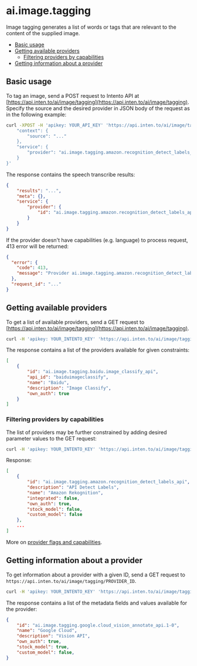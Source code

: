 # ai.image.tagging

Image tagging generates a list of words or tags that are relevant to the content of the supplied image.

<!-- TOC depthFrom:2 -->

- [Basic usage](#basic-usage)
- [Getting available providers](#getting-available-providers)
    - [Filtering providers by capabilities](#filtering-providers-by-capabilities)
- [Getting information about a provider](#getting-information-about-a-provider)

<!-- /TOC -->

## Basic usage

To tag an image, send a POST request to Intento API at [https://api.inten.to/ai/image/tagging](https://api.inten.to/ai/image/tagging). Specify the source and the desired provider in JSON body of the request as in the following example:

```sh
curl -XPOST -H 'apikey: YOUR_API_KEY' 'https://api.inten.to/ai/image/tagging' -d '{
    "context": {
        "source": "..."
    },
    "service": {
        "provider": "ai.image.tagging.amazon.recognition_detect_labels_api"
    }
}'
```

The response contains the speech transcribe results:

```json
{
    "results": "...",
    "meta": {},
    "service": {
        "provider": {
            "id": "ai.image.tagging.amazon.recognition_detect_labels_api"
        }
    }
}
```

If the provider doesn't have capabilities (e.g. language) to process request, 413 error will be returned:

```json
{
  "error": {
    "code": 413,
    "message": "Provider ai.image.tagging.amazon.recognition_detect_labels_api constraint(s) violated."
  },
  "request_id": "..."
}
```

## Getting available providers

To get a list of available providers, send a GET request to [https://api.inten.to/ai/image/tagging](https://api.inten.to/ai/image/tagging).

```sh
curl -H 'apikey: YOUR_INTENTO_KEY' 'https://api.inten.to/ai/image/tagging'
```

The response contains a list of the providers available for given constraints:

```json
[
    {
        "id": "ai.image.tagging.baidu.image_classify_api",
        "api_id": "baiduimageclassify",
        "name": "Baidu",
        "description": "Image Classify",
        "own_auth": true
    }
]
```

### Filtering providers by capabilities

The list of providers may be further constrained by adding desired parameter values to the GET request:

```sh
curl -H 'apikey: YOUR_INTENTO_KEY' 'https://api.inten.to/ai/image/tagging?language=ru'
```

Response:

```json
[
    {
        "id": "ai.image.tagging.amazon.recognition_detect_labels_api",
        "description": "API Detect Labels",
        "name": "Amazon Rekognition",
        "integrated": false,
        "own_auth": true,
        "stock_model": false,
        "custom_model": false
    },
    ...
]
```

More on [provider flags and capabilities](providers.md).

## Getting information about a provider

To get information about a provider with a given ID, send a GET request to `https://api.inten.to/ai/image/tagging/PROVIDER_ID`.

```sh
curl -H 'apikey: YOUR_INTENTO_KEY' 'https://api.inten.to/ai/image/tagging/ai.image.tagging.google.cloud_vision_annotate_api.1-0'
```

The response contains a list of the metadata fields and values available for the provider:

```json
{
    "id": "ai.image.tagging.google.cloud_vision_annotate_api.1-0",
    "name": "Google Cloud",
    "description": "Vision API",
    "own_auth": true,
    "stock_model": true,
    "custom_model": false,
}
```
